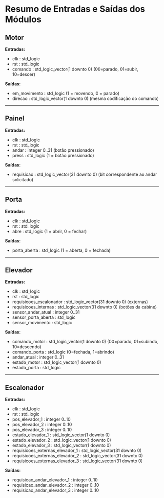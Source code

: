 # Resumo de Entradas e Saídas dos Módulos

## Motor
**Entradas:**
- clk : std_logic  
- rst : std_logic  
- comando : std_logic_vector(1 downto 0)  (00=parado, 01=subir, 10=descer)  

**Saídas:**
- em_movimento : std_logic  (1 = movendo, 0 = parado)  
- direcao : std_logic_vector(1 downto 0)  (mesma codificação do comando)  

---

## Painel
**Entradas:**
- clk : std_logic  
- rst : std_logic  
- andar : integer 0..31 (botão pressionado)  
- press : std_logic (1 = botão pressionado)  

**Saídas:**
- requisicao : std_logic_vector(31 downto 0)  (bit correspondente ao andar solicitado)  

---

## Porta
**Entradas:**
- clk : std_logic  
- rst : std_logic  
- abre : std_logic  (1 = abrir, 0 = fechar)  

**Saídas:**
- porta_aberta : std_logic  (1 = aberta, 0 = fechada)  

---

## Elevador
**Entradas:**
- clk : std_logic  
- rst : std_logic  
- requisicoes_escalonador : std_logic_vector(31 downto 0)  (externas)  
- requisicoes_internas : std_logic_vector(31 downto 0)  (botões da cabine)  
- sensor_andar_atual : integer 0..31  
- sensor_porta_aberta : std_logic  
- sensor_movimento : std_logic  

**Saídas:**
- comando_motor : std_logic_vector(1 downto 0)  (00=parado, 01=subindo, 10=descendo)  
- comando_porta : std_logic  (0=fechada, 1=abrindo)  
- andar_atual : integer 0..31  
- estado_motor : std_logic_vector(1 downto 0)  
- estado_porta : std_logic  

---

## Escalonador
**Entradas:**
- clk : std_logic  
- rst : std_logic  
- pos_elevador_1 : integer 0..10  
- pos_elevador_2 : integer 0..10  
- pos_elevador_3 : integer 0..10  
- estado_elevador_1 : std_logic_vector(1 downto 0)  
- estado_elevador_2 : std_logic_vector(1 downto 0)  
- estado_elevador_3 : std_logic_vector(1 downto 0)  
- requisicoes_externas_elevador_1 : std_logic_vector(31 downto 0)  
- requisicoes_externas_elevador_2 : std_logic_vector(31 downto 0)  
- requisicoes_externas_elevador_3 : std_logic_vector(31 downto 0)  

**Saídas:**
- requisicao_andar_elevador_1 : integer 0..10  
- requisicao_andar_elevador_2 : integer 0..10  
- requisicao_andar_elevador_3 : integer 0..10  
